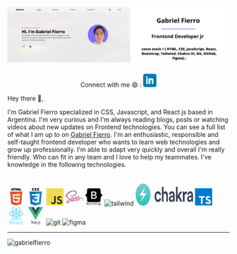 # [![Gabriel Fierro header](/Images/header.jpg)](https://gabrielfierro.netlify.app/)

<p align='center'>
Connect with me 😄 :
<a href="https://www.linkedin.com/in/gabriel-fierro-2020/"><img height="30" src="https://github.com/GabrielFierro/GabrielFierro/blob/master/icon/linkedin.png?raw=true"></a>
</p>

Hey there 👋,

I'm Gabriel Fierro specialized in CSS, Javascript, and React js based in Argentina. I'm very curious and I'm always reading blogs, posts or watching videos about new updates on Frontend technologies. You can see a full list of what I am up to on [Gabriel Fierro](https://gabrielfierro.netlify.app/).
I'm an enthusiastic, responsible and self-taught frontend developer who wants to learn web technologies and grow up professionally. I'm able to adapt very quickly and overall I'm really friendly. Who can fit in any team and I love to help my teammates. I've knowledge in the following technologies.

<div align="left" style="margin-top: 35px;">
<img src="https://raw.githubusercontent.com/devicons/devicon/master/icons/html5/html5-original-wordmark.svg" alt="html5" width="40" height="40"/>
<img src="https://raw.githubusercontent.com/devicons/devicon/master/icons/css3/css3-original-wordmark.svg" alt="css3" width="40" height="40"/>
<img src="https://raw.githubusercontent.com/devicons/devicon/master/icons/javascript/javascript-original.svg" alt="javascript" width="40" height="40"/>
<img src="https://raw.githubusercontent.com/devicons/devicon/master/icons/sass/sass-original.svg" alt="sass" width="40" height="40"/>
<img src="https://raw.githubusercontent.com/devicons/devicon/master/icons/bootstrap/bootstrap-plain-wordmark.svg" alt="bootstrap" width="40" height="40"/>
<img src="https://www.vectorlogo.zone/logos/tailwindcss/tailwindcss-icon.svg" alt="tailwind" width="40" height="40"/>
<img src="https://raw.githubusercontent.com/chakra-ui/chakra-ui/main/media/logo-colored@2x.png?raw=true" alt="Chakra logo" width="130" height="50" />
<img src="https://raw.githubusercontent.com/devicons/devicon/master/icons/typescript/typescript-original.svg" alt="TypeScript" width="40" height="40"/>
<img src="https://raw.githubusercontent.com/devicons/devicon/master/icons/react/react-original-wordmark.svg" alt="react" width="40" height="40"/>
<img src="https://raw.githubusercontent.com/devicons/devicon/master/icons/vuejs/vuejs-original-wordmark.svg" alt="Vue" width="40" height="40"/>
<img src="https://www.vectorlogo.zone/logos/git-scm/git-scm-icon.svg" alt="git" width="40" height="40"/>
<img src="https://www.vectorlogo.zone/logos/figma/figma-icon.svg" alt="figma" width="40" height="40"/>
</div>

---

<p><img align="left" src="https://github-readme-stats.vercel.app/api/top-langs?username=gabrielfierro&show_icons=true&locale=en&layout=compact" alt="gabrielfierro" /></p>
